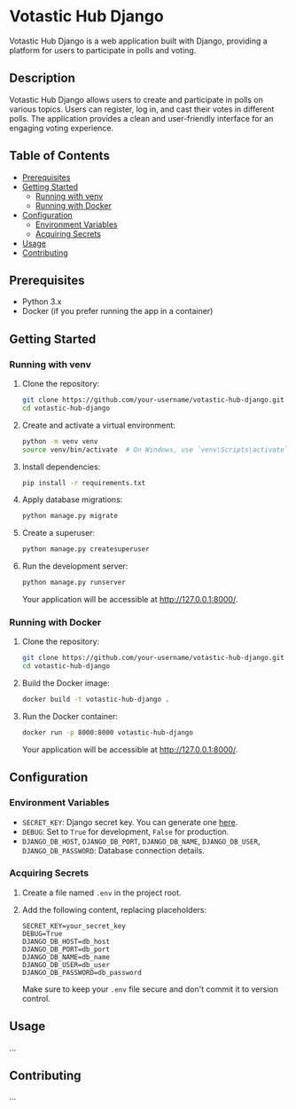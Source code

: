 # Votastic Hub Django

Votastic Hub Django is a web application built with Django, providing a platform for users to participate in polls and voting.

## Description

Votastic Hub Django allows users to create and participate in polls on various topics. Users can register, log in, and cast their votes in different polls. The application provides a clean and user-friendly interface for an engaging voting experience.

## Table of Contents

- [Prerequisites](#prerequisites)
- [Getting Started](#getting-started)
  - [Running with venv](#running-with-venv)
  - [Running with Docker](#running-with-docker)
- [Configuration](#configuration)
  - [Environment Variables](#environment-variables)
  - [Acquiring Secrets](#acquiring-secrets)
- [Usage](#usage)
- [Contributing](#contributing)

## Prerequisites

- Python 3.x
- Docker (if you prefer running the app in a container)

## Getting Started

### Running with venv

1. Clone the repository:

    ```bash
    git clone https://github.com/your-username/votastic-hub-django.git
    cd votastic-hub-django
    ```

2. Create and activate a virtual environment:

    ```bash
    python -m venv venv
    source venv/bin/activate  # On Windows, use `venv\Scripts\activate`
    ```

3. Install dependencies:

    ```bash
    pip install -r requirements.txt
    ```

4. Apply database migrations:

    ```bash
    python manage.py migrate
    ```

5. Create a superuser:

    ```bash
    python manage.py createsuperuser
    ```

6. Run the development server:

    ```bash
    python manage.py runserver
    ```

   Your application will be accessible at http://127.0.0.1:8000/.

### Running with Docker

1. Clone the repository:

    ```bash
    git clone https://github.com/your-username/votastic-hub-django.git
    cd votastic-hub-django
    ```

2. Build the Docker image:

    ```bash
    docker build -t votastic-hub-django .
    ```

3. Run the Docker container:

    ```bash
    docker run -p 8000:8000 votastic-hub-django
    ```

   Your application will be accessible at http://127.0.0.1:8000/.

## Configuration

### Environment Variables

- `SECRET_KEY`: Django secret key. You can generate one [here](https://djecrety.ir/).
- `DEBUG`: Set to `True` for development, `False` for production.
- `DJANGO_DB_HOST`, `DJANGO_DB_PORT`, `DJANGO_DB_NAME`, `DJANGO_DB_USER`, `DJANGO_DB_PASSWORD`: Database connection details.

### Acquiring Secrets

1. Create a file named `.env` in the project root.
2. Add the following content, replacing placeholders:

    ```env
    SECRET_KEY=your_secret_key
    DEBUG=True
    DJANGO_DB_HOST=db_host
    DJANGO_DB_PORT=db_port
    DJANGO_DB_NAME=db_name
    DJANGO_DB_USER=db_user
    DJANGO_DB_PASSWORD=db_password
    ```

   Make sure to keep your `.env` file secure and don't commit it to version control.

## Usage

...

## Contributing

...

